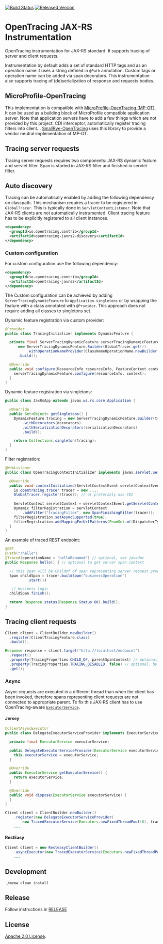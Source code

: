 [![Build Status][ci-img]][ci] [![Released Version][maven-img]][maven]

# OpenTracing JAX-RS Instrumentation

OpenTracing instrumentation for JAX-RS standard. It supports tracing of server and client requests.

Instrumentation by default adds a set of standard HTTP tags and as an operation name it uses a string defined in `@Path` annotation.
Custom tags or operation name can be added via span decorators.
This instrumentation also supports tracing of (de)serialization of response and requests bodies.

## MicroProfile-OpenTracing
This implementation is compatible with [MicroProfile-OpenTracing (MP-OT)](https://github.com/eclipse/microprofile-opentracing).
It can be used as a building block of MicroProfile compatible application server. Note that
application servers have to add a few things which are not provided by this project: CDI interceptor, 
automatically register tracing filters into client... [SmallRye-OpenTracing](https://github.com/smallrye/smallrye-opentracing)
uses this library to provide a vendor neutral implementation of MP-OT.

## Tracing server requests
Tracing server requests requires two components: JAX-RS dynamic feature and servlet filter.
Span is started in JAX-RS filter and finished in servlet filter.

## Auto discovery
Tracing can be automatically enabled by adding the following dependency on classpath.
This mechanism requires a tracer to be registered in `GlobalTracer`. This is typically done in
`ServletContextListener`. Note that JAX-RS clients are not automatically instrumented. Client tracing
feature has to be explicitly registered to all client instances.

```xml
<dependency>
  <groupId>io.opentracing.contrib</groupId>
  <artifactId>opentracing-jaxrs2-discovery</artifactId>
</dependency>
```

### Custom configuration
For custom configuration use the following dependency:
```xml
<dependency>
  <groupId>io.opentracing.contrib</groupId>
  <artifactId>opentracing-jaxrs2</artifactId>
</dependency>
```

The Custom configuration can be achieved by adding `ServerTracingDynamicFeature` to `Application.singletons` or by wrapping the feature with a class annotated with `@Provider`. 
This approach does not require adding all classes to singletons set.

Dynamic feature registration via custom provider:
```java
@Provider
public class TracingInitializer implements DynamicFeature {

  private final ServerTracingDynamicFeature serverTracingDynamicFeature =
      new ServerTracingDynamicFeature.Builder(GlobalTracer.get())
          .withOperationNameProvider(ClassNameOperationName.newBuilder())
      .build();

  @Override
  public void configure(ResourceInfo resourceInfo, FeatureContext context) {
    serverTracingDynamicFeature.configure(resourceInfo, context);
  }
}

```

Dynamic feature registration via singletons:
```java
public class JaxRsApp extends javax.ws.rs.core.Application {

  @Override
  public Set<Object> getSingletons() {
    DynamicFeature tracing = new ServerTracingDynamicFeature.Builder(tracer)
        .withDecorators(decorators)
        .withSerializationDecorators(serializationDecorators)
        .build();

    return Collections.singleton(tracing);
  }
}
```

Filter registration:
```java
@WebListener
public class OpenTracingContextInitializer implements javax.servlet.ServletContextListener {

  @Override
  public void contextInitialized(ServletContextEvent servletContextEvent) {
    io.opentracing.tracer tracer = new ....
    GlobalTracer.register(tracer); // or preferably use CDI
    
    ServletContext servletContext = servletContextEvent.getServletContext();
    Dynamic filterRegistration = servletContext
        .addFilter("tracingFilter", new SpanFinishingFilter(tracer));
    filterRegistration.setAsyncSupported(true);
    filterRegistration.addMappingForUrlPatterns(EnumSet.of(DispatcherType.REQUEST, DispatcherType.ASYNC), false, "*");
  }
}
```

An example of traced REST endpoint:
```java
@GET
@Path("/hello")
@Traced(operationName = "helloRenamed") // optional, see javadoc
public Response hello() { // optional to get server span context

  // this span will be ChildOf of span representing server request processing
  Span childSpan = tracer.buildSpan("businessOperation")
          .start())

   // business logic
  childSpan.finish();

  return Response.status(Response.Status.OK).build();
}
```

## Tracing client requests
```java
Client client = ClientBuilder.newBuilder()
  .reqister(ClientTracingFeature.class)
  .build();

Response response = client.target("http://localhost/endpoint")
  .request()
  .property(TracingProperties.CHILD_OF, parentSpanContext) // optional, by default new parent is inferred from span source
  .property(TracingProperties.TRACING_DISABLED, false) // optional, by default everything is traced
  .get();
```

### Async
Async requests are executed in a different thread than when the client has been invoked, therefore
spans representing client requests are not connected to appropriate parent. To fix this JAX-RS client
has to use OpenTracing-aware [`ExecutorService`](https://github.com/opentracing-contrib/java-concurrent).

#### Jersey
```java
@ClientAsyncExecutor
public class DelegateExecutorServiceProvider implements ExecutorServiceProvider {

  private final ExecutorService executorService;

  public DelegateExecutorServiceProvider(ExecutorService executorService) {
    this.executorService = executorService;
  }

  @Override
  public ExecutorService getExecutorService() {
    return executorService;
  }

  @Override
  public void dispose(ExecutorService executorService) {
  }
}

Client client = ClientBuilder.newBuilder()
    .register(new DelegateExecutorServiceProvider(
        new TracedExecutorService(Executors.newFixedThreadPool(8), tracer)))
    ...
```

#### RestEasy
```java
Client client = new ResteasyClientBuilder()
    .asyncExecutor(new TracedExecutorService(Executors.newFixedThreadPool(8), tracer))
    ...
```

## Development
```shell
./mvnw clean install
```

## Release
Follow instructions in [RELEASE](RELEASE.md)

   [ci-img]: https://travis-ci.org/opentracing-contrib/java-jaxrs.svg?branch=master
   [ci]: https://travis-ci.org/opentracing-contrib/java-jaxrs
   [maven-img]: https://img.shields.io/maven-central/v/io.opentracing.contrib/opentracing-jaxrs2.svg?maxAge=2592000
   [maven]: http://search.maven.org/#search%7Cga%7C1%7Copentracing-jaxrs2
   
   ## License

[Apache 2.0 License](./LICENSE).
